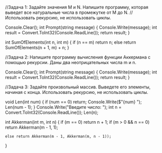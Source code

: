 //Задача 1: Задайте значения M и N. Напишите программу, которая выведет все натуральные числа в промежутке от M до N. 
//Использовать рекурсию, не использовать циклы.

Console.Clear();
int Prompt(string message)
{
    Console.Write(message);
    int result = Convert.ToInt32(Console.ReadLine());
    return result;
}

int SumOfElements(int n, int m)
{
    if (n == m) return n;
    else return SumOfElements(n + 1, m) + n;
}


//Задача 2: Напишите программу вычисления функции Аккермана с помощью рекурсии. Даны два неотрицательных числа m и n.

Console.Clear();
int Prompt(string message)
{
    Console.Write(message);
    int result = Convert.ToInt32(Console.ReadLine());
    return result;
}


//Задача 3: Задайте произвольный массив. Выведете его элементы, начиная с конца. Использовать рекурсию, не использовать циклы.

void Len(int num)
{
    if (num == 0) return;
    Console.Write($"{num} ");
    Len(num - 1);
}
Console.Write("Введите число: ");
int n = Convert.ToInt32(Console.ReadLine());
Len(n);

int Akkerman(int m, int n)
{
    if (m == 0) return n + 1;
    if (m > 0 && n == 0) return Akkerman(m - 1, 1);
    
    else return Akkerman(m - 1, Akkerman(m, n - 1));
}
